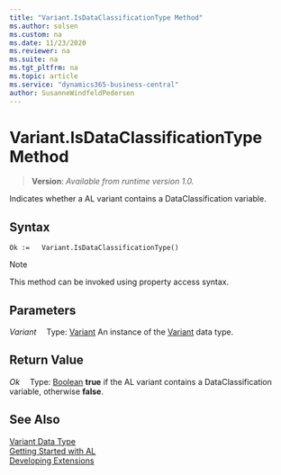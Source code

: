 ```yaml
---
title: "Variant.IsDataClassificationType Method"
ms.author: solsen
ms.custom: na
ms.date: 11/23/2020
ms.reviewer: na
ms.suite: na
ms.tgt_pltfrm: na
ms.topic: article
ms.service: "dynamics365-business-central"
author: SusanneWindfeldPedersen
---
```

[//]: # (START>DO_NOT_EDIT)
[//]: # (IMPORTANT:Do not edit any of the content between here and the END>DO_NOT_EDIT.)
[//]: # (Any modifications should be made in the .xml files in the ModernDev repo.)
# Variant.IsDataClassificationType Method
> **Version**: _Available from runtime version 1.0._

Indicates whether a AL variant contains a DataClassification variable.


## Syntax
```
Ok :=   Variant.IsDataClassificationType()
```
> [!NOTE]
> This method can be invoked using property access syntax.

## Parameters
*Variant*
&emsp;Type: [Variant](variant-data-type.md)
An instance of the [Variant](variant-data-type.md) data type.

## Return Value
*Ok*
&emsp;Type: [Boolean](../boolean/boolean-data-type.md)
**true** if the AL variant contains a DataClassification variable, otherwise **false**.


[//]: # (IMPORTANT: END>DO_NOT_EDIT)
## See Also
[Variant Data Type](variant-data-type.md)  
[Getting Started with AL](../../devenv-get-started.md)  
[Developing Extensions](../../devenv-dev-overview.md)